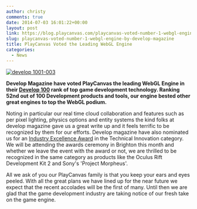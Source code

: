 ```yaml
---
author: christy
comments: true
date: 2014-07-03 16:01:22+00:00
layout: post
link: https://blog.playcanvas.com/playcanvas-voted-number-1-webgl-engine-by-develop-magazine/
slug: playcanvas-voted-number-1-webgl-engine-by-develop-magazine
title: PlayCanvas Voted the Leading WebGL Engine
categories:
  - News
---
```


[![develop 1001-003](/img/develop-1001-003.jpg)](/img/develop-1001-003.jpg)

**Develop Magazine have voted PlayCanvas the leading WebGL Engine in their [Develop 100](http://content.yudu.com/A2xcc7/Dev100TechList2014/resources/index.htm?referrerUrl=) rank of top game development technology. Ranking 52nd out of 100 Development products and tools, our engine bested other great engines to top the WebGL podium.**

Noting in particular our real time cloud collaboration and features such as per pixel lighting, physics options and entity systems the kind folks at develop magazine gave us a great write up and it feels terrific to be recognized by them for our efforts. Develop magazine have also nominated us for an [Industry Excellence Award](http://www.develop-online.net/news/develop-awards-2014-the-finalists-revealed/0192226) in the Technical Innovation category. We will be attending the awards ceremony in Brighton this month and whether we leave the event with the award or not, we are thrilled to be recognized in the same category as products like the Oculus Rift Development Kit 2 and Sony's 'Project Morpheus'.

All we ask of you our PlayCanvas family is that you keep your ears and eyes peeled. With all the great plans we have lined up for the near future we expect that the recent accolades will be the first of many. Until then we are glad that the game development industry are taking notice of our fresh take on the game engine.
